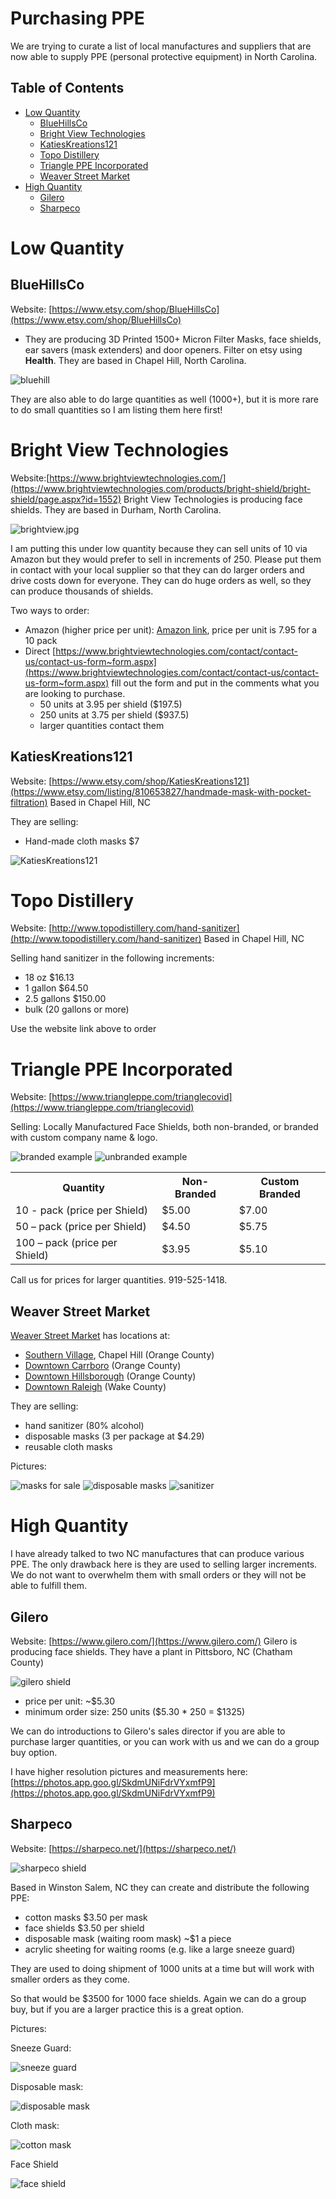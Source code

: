 # Purchasing PPE

We are trying to curate a list of local manufactures and suppliers that are now able to supply PPE (personal protective equipment) in North Carolina.

## Table of Contents

* [Low Quantity](#low-quantity)
   * [BlueHillsCo](#BlueHillsCo)
   * [Bright View Technologies](#bright-view-technologies)
   * [KatiesKreations121](#katieskreations121)
   * [Topo Distillery](#topo-distillery)
   * [Triangle PPE Incorporated](#triangle-ppe-incorporated)
   * [Weaver Street Market](#weaver-street-market)
* [High Quantity](#high-quantity)
   * [Gilero](#gilero)
   * [Sharpeco](#sharpeco)

# Low Quantity

## BlueHillsCo

Website: [https://www.etsy.com/shop/BlueHillsCo](https://www.etsy.com/shop/BlueHillsCo)

 - They are producing 3D Printed 1500+  Micron Filter Masks, face shields, ear savers (mask extenders) and door openers.  Filter on etsy using **Health**. They are based in  Chapel Hill, North Carolina.  

![bluehill](../images/bluehill.jpg)

They are also able to do large quantities as well (1000+), but it is more rare to do small quantities so I am listing them here first!

# Bright View Technologies

Website:[https://www.brightviewtechnologies.com/](https://www.brightviewtechnologies.com/products/bright-shield/bright-shield/page.aspx?id=1552)
Bright View Technologies is producing face shields. They are based in Durham, North Carolina.

![brightview.jpg](../images/brightview.jpg)

I am putting this under low quantity because they can sell units of 10 via Amazon but they would prefer to sell in increments of 250.  Please put them in contact with your local supplier so that they can do larger orders and drive costs down for everyone.  They can do huge orders as well, so they can produce thousands of shields.

Two ways to order:
- Amazon (higher price per unit): [Amazon link](https://www.amazon.com/dp/B087N14Q48/ref=cm_sw_em_r_mt_dp_U_TQaVEb9BF6G2H), price per unit is 7.95 for a 10 pack
- Direct [https://www.brightviewtechnologies.com/contact/contact-us/contact-us-form~form.aspx](https://www.brightviewtechnologies.com/contact/contact-us/contact-us-form~form.aspx) fill out the form and put in the comments what you are looking to purchase.
  - 50 units at 3.95 per shield ($197.5)
  - 250 units at 3.75 per shield ($937.5)
  - larger quantities contact them

## KatiesKreations121

Website: [https://www.etsy.com/shop/KatiesKreations121](https://www.etsy.com/listing/810653827/handmade-mask-with-pocket-filtration)
Based in Chapel Hill, NC

They are selling:

- Hand-made cloth masks $7

![KatiesKreations121](../images/KatiesKreations121.jpeg)

# Topo Distillery

Website: [http://www.topodistillery.com/hand-sanitizer](http://www.topodistillery.com/hand-sanitizer)
Based in Chapel Hill, NC

Selling hand sanitizer in the following increments:

- 18 oz $16.13
- 1 gallon $64.50
- 2.5 gallons $150.00
- bulk (20 gallons or more)

Use the website link above to order

# Triangle PPE Incorporated

Website:  [https://www.triangleppe.com/trianglecovid](https://www.triangleppe.com/trianglecovid)

Selling:  Locally Manufactured Face Shields, both non-branded, or branded with custom company name & logo.

![branded example](../images/Dunkin.jpg)
![unbranded example](../images/unbranded.jpg)

<table style="width:100%">
  <tr>
    <th>Quantity</th>
    <th>Non-Branded</th>
    <th>Custom Branded</th>
  </tr>
  <tr>
    <td>10 - pack (price per Shield)</td>
    <td>$5.00</td>
    <td>$7.00</td>
  </tr>
  <tr>
    <td>50 – pack (price per Shield)</td>
    <td>$4.50</td>
    <td>$5.75</td>
  </tr>
  <tr>
    <td>100 – pack (price per Shield)</td>
    <td>$3.95</td>
    <td>$5.10</td>
  </tr>  
</table>

Call us for prices for larger quantities.  919-525-1418.

## Weaver Street Market

[Weaver Street Market](https://www.weaverstreetmarket.coop/) has locations at:

- [Southern Village](https://goo.gl/maps/NeMVTn9aqiYBMj6J6), Chapel Hill (Orange County)
- [Downtown Carrboro](https://goo.gl/maps/55rcySwiaSEC3DVw6) (Orange County)
- [Downtown Hillsborough](https://goo.gl/maps/MzYf3RMJ9Nc9bQ6F6) (Orange County)
- [Downtown Raleigh](https://g.page/WeaverStreetMarketRaleigh) (Wake County)

They are selling:

- hand sanitizer (80% alcohol)
- disposable masks (3 per package at $4.29)
- reusable cloth masks

Pictures:

![masks for sale](../images/masksforsale.jpg)
![disposable masks](../images/disposable_mask.jpg)
![sanitizer](../images/sanitizer.jpg)

# High Quantity

I have already talked to two NC manufactures that can produce various PPE.  The only drawback here is they are used to selling larger increments.  We do not want to overwhelm them with small orders or they will not be able to fulfill them.

## Gilero

Website: [https://www.gilero.com/](https://www.gilero.com/)
Gilero is producing face shields.  They have a plant in Pittsboro, NC (Chatham County)

![gilero shield](../images/gilero_shield.jpg)

- price per unit: ~$5.30
- minimum order size: 250 units ($5.30 * 250 = $1325)

We can do introductions to Gilero's sales director if you are able to purchase larger quantities, or you can work with us and we can do a group buy option.

I have higher resolution pictures and measurements here: [https://photos.app.goo.gl/SkdmUNiFdrVYxmfP9](https://photos.app.goo.gl/SkdmUNiFdrVYxmfP9)

## Sharpeco

Website: [https://sharpeco.net/](https://sharpeco.net/)

![sharpeco shield](../images/sharpeco2.jpeg)

Based in Winston Salem, NC they can create and distribute the following PPE:

- cotton masks $3.50 per mask
- face shields $3.50 per shield
- disposable mask (waiting room mask) ~$1 a piece
- acrylic sheeting for waiting rooms (e.g. like a large sneeze guard)

They are used to doing shipment of 1000 units at a time but will work with smaller orders as they come.

So that would be $3500 for 1000 face shields.  Again we can do a group buy, but if you are a larger practice this is a great option.

Pictures:

Sneeze Guard:

![sneeze guard](../images/sneezeguard.jpg)

Disposable mask:

![disposable mask](../images/disposable.jpg)

Cloth mask:

![cotton mask](../images/cotton.jpg)

Face Shield

![face shield](../images/sharpeco.jpeg)
